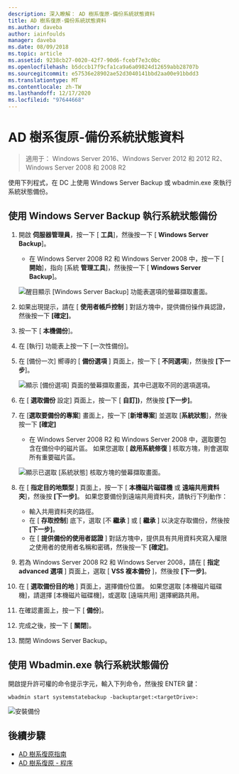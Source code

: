 ```yaml
---
description: 深入瞭解： AD 樹系復原-備份系統狀態資料
title: AD 樹系復原-備份系統狀態資料
ms.author: daveba
author: iainfoulds
manager: daveba
ms.date: 08/09/2018
ms.topic: article
ms.assetid: 9238cb27-0020-42f7-90d6-fcebf7e3c0bc
ms.openlocfilehash: b5dccb17f9cfa1ca9a6a09824d12659abb28707b
ms.sourcegitcommit: e57536e28902ae52d3040141bbd2aa00e91bbdd3
ms.translationtype: MT
ms.contentlocale: zh-TW
ms.lasthandoff: 12/17/2020
ms.locfileid: "97644668"
---
```

# <a name="ad-forest-recovery---backing-up-the-system-state-data"></a>AD 樹系復原-備份系統狀態資料

>適用于： Windows Server 2016、Windows Server 2012 和 2012 R2、Windows Server 2008 和 2008 R2

使用下列程式，在 DC 上使用 Windows Server Backup 或 wbadmin.exe 來執行系統狀態備份。

## <a name="to-perform-a-system-state-backup-using-windows-server-backup"></a>使用 Windows Server Backup 執行系統狀態備份

1. 開啟 **伺服器管理員**，按一下 [ **工具**]，然後按一下 [ **Windows Server Backup**]。
   - 在 Windows Server 2008 R2 和 Windows Server 2008 中，按一下 [ **開始**]，指向 [系統 **管理工具**]，然後按一下 [ **Windows Server Backup**]。

   ![醒目顯示 [Windows Server Backup] 功能表選項的螢幕擷取畫面。](media/AD-Forest-Recovery-Backing-up-a-Full-Server/fullbackup1.png)

2. 如果出現提示，請在 [ **使用者帳戶控制** ] 對話方塊中，提供備份操作員認證，然後按一下 **[確定]**。
3. 按一下 [ **本機備份**]。
4. 在 [執行] 功能表上按一下 [一次性備份]。
5. 在 [備份一次] 嚮導的 [ **備份選項** ] 頁面上，按一下 [ **不同選項**]，然後按 **[下一步**]。

   ![顯示 [備份選項] 頁面的螢幕擷取畫面，其中已選取不同的選項選項。](media/AD-Forest-Recovery-Backing-up-a-Full-Server/fullbackup3.png)

6. 在 [ **選取備份** 設定] 頁面上，按一下 [ **自訂])**，然後按 **[下一步]**。
7. 在 [**選取要備份的專案**] 畫面上，按一下 [**新增專案**] 並選取 [**系統狀態**]，然後按一下 **[確定]**
   - 在 Windows Server 2008 R2 和 Windows Server 2008 中，選取要包含在備份中的磁片區。 如果您選取 [ **啟用系統修復** ] 核取方塊，則會選取所有重要磁片區。

   ![顯示已選取 [系統狀態] 核取方塊的螢幕擷取畫面。 ](media/AD-Forest-Recovery-Backing-up-System-State/systemstatebackup.png)

8. 在 [ **指定目的地類型** ] 頁面上，按一下 [ **本機磁片磁碟機** 或 **遠端共用資料夾**]，然後按 **[下一步]**。  如果您要備份到遠端共用資料夾，請執行下列動作：
   - 輸入共用資料夾的路徑。
   - 在 [ **存取控制**] 底下，選取 [不 **繼承** ] 或 [ **繼承** ] 以決定存取備份，然後按 **[下一步]**。
   - 在 [ **提供備份的使用者認證** ] 對話方塊中，提供具有共用資料夾寫入權限之使用者的使用者名稱和密碼，然後按一下 **[確定]**。

9. 若為 Windows Server 2008 R2 和 Windows Server 2008，請在 [ **指定 advanced 選項** ] 頁面上，選取 [ **VSS 複本備份** ]，然後按 **[下一步]**。
10. 在 [ **選取備份目的地** ] 頁面上，選擇備份位置。  如果您選取 [本機磁片磁碟機]，請選擇 [本機磁片磁碟機]，或選取 [遠端共用] 選擇網路共用。
11. 在確認畫面上，按一下 [ **備份**]。
12. 完成之後，按一下 [ **關閉**]。
13. 關閉 Windows Server Backup。

## <a name="to-perform-a-system-state-backup-using-wbadminexe"></a>使用 Wbadmin.exe 執行系統狀態備份

開啟提升許可權的命令提示字元，輸入下列命令，然後按 ENTER 鍵：

   ```
   wbadmin start systemstatebackup -backuptarget:<targetDrive>:
   ```

   ![安裝備份](media/AD-Forest-Recovery-Backing-up-System-State/systemstatebackup2.png)

## <a name="next-steps"></a>後續步驟

- [AD 樹系復原指南](AD-Forest-Recovery-Guide.md)
- [AD 樹系復原 - 程序](AD-Forest-Recovery-Procedures.md)
